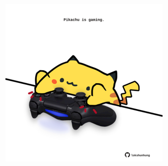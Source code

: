 <!-- built at 04/08/2021, 18:01:57 UTC -->
<p align="center">
  <img width="500" height="500" src="./ReadmeImage.svg">
</p>
